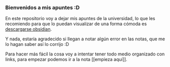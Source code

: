 ### Bienvenidos a mis apuntes :D

En este repositorio voy a dejar mis apuntes de la universidad, lo que les recomiendo para que lo puedan visualizar de una forma cómoda es [descargarse obsidian](https://obsidian.md/).

Y nada, estaría agradecido si llegan a notar algún error en las notas, que me lo hagan saber así lo corrijo :D

Para hacer más fácil la cosa voy a intentar tener todo medio organizado con links, para empezar podemos ir a la nota [[empieza aquí]].